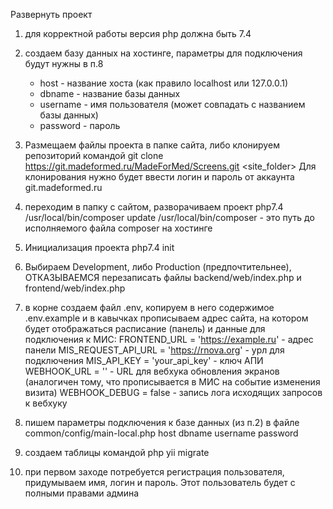 Развернуть проект
1) для корректной работы версия php должна быть 7.4
2) создаем базу данных на хостинге, параметры для подключения будут нужны в п.8
   - host - название хоста (как правило localhost или 127.0.0.1)
   - dbname - название базы данных 
   - username - имя пользователя (может совпадать с названием базы данных)
   - password - пароль
3) Размещаем файлы проекта в папке сайта, либо клонируем репозиторий командой
   git clone https://git.madeformed.ru/MadeForMed/Screens.git <site_folder>
   Для клонирования нужно будет ввести логин и пароль от аккаунта git.madeformed.ru
4) переходим в папку с сайтом, разворачиваем проект
   php7.4 /usr/local/bin/composer update
   /usr/local/bin/composer - это путь до исполняемого файла composer на хостинге
5) Инициализация проекта
   php7.4 init
6) Выбираем Development, либо Production (предпочтительнее), ОТКАЗЫВАЕМСЯ перезаписать файлы backend/web/index.php и frontend/web/index.php
7) в корне создаем файл .env, копируем в него содержимое .env.example и в кавычках прописываем адрес сайта, на котором будет отображаться расписание (панель) и данные для подключения к МИС:
   FRONTEND_URL = 'https://example.ru' - адрес панели
   MIS_REQUEST_API_URL = 'https://rnova.org' - урл для подключения
   MIS_API_KEY = 'your_api_key' - ключ АПИ
   WEBHOOK_URL = '' - URL для вебхука обновления экранов (аналогичен тому, что прописывается в МИС на событие изменения визита) 
   WEBHOOK_DEBUG = false - запись лога исходящих запросов к вебхуку

8) пишем параметры подключения к базе данных (из п.2) в файле common/config/main-local.php
   host
   dbname
   username
   password
9) создаем таблицы командой
   php yii migrate
10) при первом заходе потребуется регистрация пользователя, придумываем имя, логин и пароль. Этот пользователь будет с полными правами админа

  
   
 


